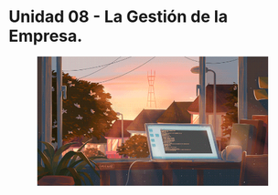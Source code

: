 # Unidad 08 - La Gestión de la Empresa.
<div align=center>
    <img src="../../extras/data.gif" alt="data" width="80%">
</div>